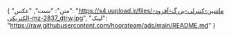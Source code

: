 {
  "متن": "تست",
  "عکس": "https://s4.uupload.ir/files/ماشین-کنترلی-بزرگ-آفرود-الکتریکی-mz-2837_dtrw.jpg",
  "لینک": "https://raw.githubusercontent.com/hoorateam/ads/main/README.md"
}
